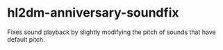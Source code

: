 # hl2dm-anniversary-soundfix
 Fixes sound playback by slightly modifying the pitch of sounds that have default pitch.
